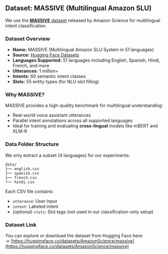## Dataset: MASSIVE (Multilingual Amazon SLU)

We use the [**MASSIVE** dataset](https://huggingface.co/datasets/AmazonScience/massive) released by Amazon Science for multilingual intent classification.

### Dataset Overview

- **Name:** MASSIVE (Multilingual Amazon SLU System in 51 languages)
- **Source:** [Hugging Face Datasets](https://huggingface.co/datasets/AmazonScience/massive)
- **Languages Supported:** 51 languages including English, Spanish, Hindi, French, and more
- **Utterances:** 1 million+
- **Intents:** 60 semantic intent classes
- **Slots:** 55 entity types (for NLU slot filling)

### Why MASSIVE?

MASSIVE provides a high-quality benchmark for multilingual understanding:
- Real-world voice assistant utterances
- Parallel intent annotations across all supported languages
- Ideal for training and evaluating **cross-lingual** models like mBERT and XLM-R

### Data Folder Structure

We only extract a subset (4 languages) for our experiments:

```
data/
├── english.csv
├── spanish.csv
├── french.csv
└── hindi.csv
```

Each CSV file contains:
- `utterance`: User input
- `intent`: Labeled intent
- (optional) `slots`: Slot tags (not used in our classification-only setup)

### Dataset Link

You can explore or download the dataset from Hugging Face here:  
-> [https://huggingface.co/datasets/AmazonScience/massive](https://huggingface.co/datasets/AmazonScience/massive)